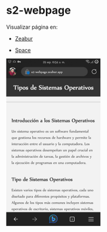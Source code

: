 # s2-webpage

Visualizar página en:

- [Zeabur](https://s2-webpage.zeabur.app)

- [Space](https://s2webpage-1-x7306599.deta.app)

<img src="https://github.com/davld7/s2-webpage/blob/main/screenshot.jpg?raw=true" alt="Screenshot" width="50%" />